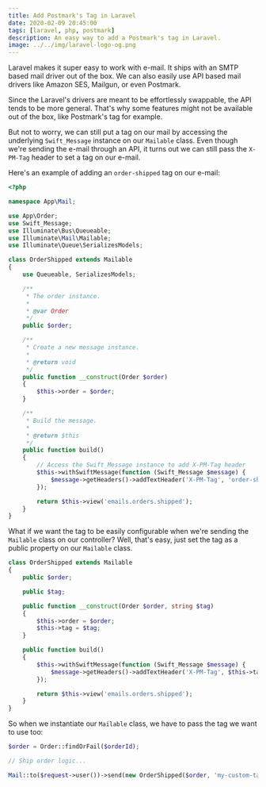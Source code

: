 ```yaml
---
title: Add Postmark's Tag in Laravel
date: 2020-02-09 20:45:00
tags: [laravel, php, postmark]
description: An easy way to add a Postmark's tag in Laravel.
image: ../../img/laravel-logo-og.png
---
```

Laravel makes it super easy to work with e-mail. It ships with an SMTP based mail driver out of the box. We can also easily use API based mail drivers like Amazon SES, Mailgun, or even Postmark.

Since the Laravel's drivers are meant to be effortlessly swappable, the API tends to be more general. That's why some features might not be available out of the box, like Postmark's tag for example.

But not to worry, we can still put a tag on our mail by accessing the underlying `Swift_Message` instance on our `Mailable` class. Even though we're sending the e-mail through an API, it turns out we can still pass the `X-PM-Tag` header to set a tag on our e-mail.

Here's an example of adding an `order-shipped` tag on our e-mail:

```php
<?php

namespace App\Mail;

use App\Order;
use Swift_Message;
use Illuminate\Bus\Queueable;
use Illuminate\Mail\Mailable;
use Illuminate\Queue\SerializesModels;

class OrderShipped extends Mailable
{
    use Queueable, SerializesModels;

    /**
     * The order instance.
     *
     * @var Order
     */
    public $order;

    /**
     * Create a new message instance.
     *
     * @return void
     */
    public function __construct(Order $order)
    {
        $this->order = $order;
    }

    /**
     * Build the message.
     *
     * @return $this
     */
    public function build()
    {
        // Access the Swift_Message instance to add X-PM-Tag header
        $this->withSwiftMessage(function (Swift_Message $message) {
            $message->getHeaders()->addTextHeader('X-PM-Tag', 'order-shipped');
        });

        return $this->view('emails.orders.shipped');
    }
}
```

What if we want the tag to be easily configurable when we're sending the `Mailable` class on our controller? Well, that's easy, just set the tag as a public property on our `Mailable` class.

```php
class OrderShipped extends Mailable
{
    public $order;

    public $tag;

    public function __construct(Order $order, string $tag)
    {
        $this->order = $order;
        $this->tag = $tag;
    }

    public function build()
    {
        $this->withSwiftMessage(function (Swift_Message $message) {
            $message->getHeaders()->addTextHeader('X-PM-Tag', $this->tag);
        });

        return $this->view('emails.orders.shipped');
    }
}
```

So when we instantiate our `Mailable` class, we have to pass the tag we want to use too:

```php
$order = Order::findOrFail($orderId);

// Ship order logic...

Mail::to($request->user())->send(new OrderShipped($order, 'my-custom-tag'));
```

